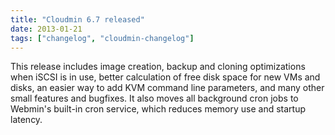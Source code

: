 ```yaml
---
title: "Cloudmin 6.7 released"
date: 2013-01-21
tags: ["changelog", "cloudmin-changelog"]
---
```


This release includes image creation, backup and cloning optimizations when iSCSI is in use, better calculation of free disk space for new VMs and disks, an easier way to add KVM command line parameters, and many other small features and bugfixes. It also moves all background cron jobs to Webmin's built-in cron service, which reduces memory use and startup latency.
